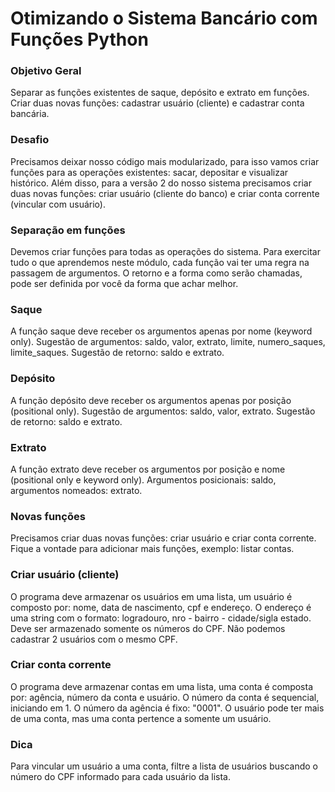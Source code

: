 # Otimizando o Sistema Bancário com Funções Python

### Objetivo Geral
Separar as funções existentes de saque, depósito e extrato em funções. Criar duas novas funções: cadastrar usuário (cliente) e cadastrar conta bancária.

### Desafio
Precisamos deixar nosso código mais modularizado, para isso vamos criar funções para as operações existentes: sacar, depositar e visualizar histórico. Além disso, para a versão 2 do nosso sistema precisamos criar duas novas funções: criar usuário (cliente do banco) e criar conta corrente (vincular com usuário).

### Separação em funções
Devemos criar funções para todas as operações do sistema. Para exercitar tudo o que aprendemos neste módulo, cada função vai ter uma regra na passagem de argumentos. O retorno e a forma como serão chamadas, pode ser definida por você da forma que achar melhor.

### Saque
A função saque deve receber os argumentos apenas por nome (keyword only). Sugestão de argumentos: saldo, valor, extrato, limite, numero_saques, limite_saques. Sugestão de retorno: saldo e extrato.

### Depósito
A função depósito deve receber os argumentos apenas por posição (positional only). Sugestão de argumentos: saldo, valor, extrato. Sugestão de retorno: saldo e extrato.

### Extrato
A função extrato deve receber os argumentos por posição e nome (positional only e keyword only). Argumentos posicionais: saldo, argumentos nomeados: extrato.

### Novas funções
Precisamos criar duas novas funções: criar usuário e criar conta corrente. Fique a vontade para adicionar mais funções, exemplo: listar contas.

### Criar usuário (cliente)
O programa deve armazenar os usuários em uma lista, um usuário é composto por: nome, data de nascimento, cpf e endereço. O endereço é uma string com o formato: logradouro, nro - bairro - cidade/sigla estado. Deve ser armazenado somente os números do CPF. Não podemos cadastrar 2 usuários com o mesmo CPF.

### Criar conta corrente
O programa deve armazenar contas em uma lista, uma conta é composta por: agência, número da conta e usuário. O número da conta é sequencial, iniciando em 1. O número da agência é fixo: "0001". O usuário pode ter mais de uma conta, mas uma conta pertence a somente um usuário.

### Dica
Para vincular um usuário a uma conta, filtre a lista de usuários buscando o número do CPF informado para cada usuário da lista.
